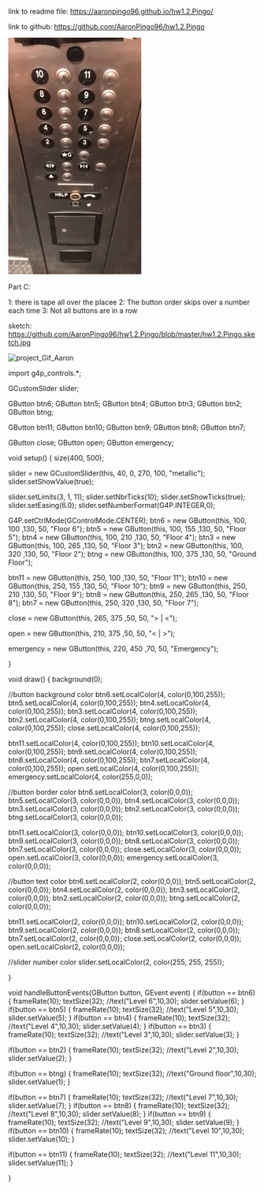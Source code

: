 


link to readme file: https://aaronpingo96.github.io/hw1.2.Pingo/

link to github: https://github.com/AaronPingo96/hw1.2.Pingo

![Elevator_Gif_Aaron](https://github.com/AaronPingo96/Human-Computer-Interaction/blob/master/hw1.elevator.gif)



Part C:

1: there is tape all over the placee 
2: The button order skips over a number each time
3: Not all buttons are in a row


sketch: https://github.com/AaronPingo96/hw1.2.Pingo/blob/master/hw1.2.Pingo.sketch.jpg


![project_Gif_Aaron](https://github.com/AaronPingo96/hw1.2.Pingo/blob/master/hw1.2.Pingo.gif)






import g4p_controls.*;

GCustomSlider slider;

GButton btn6;
GButton btn5;
GButton btn4;
GButton btn3;
GButton btn2;
GButton btng;

GButton btn11;
GButton btn10;
GButton btn9;
GButton btn8;
GButton btn7;

GButton close;
GButton open;
GButton emergency;

void setup() {
  size(400, 500); 
  
  slider = new GCustomSlider(this, 40, 0, 270, 100, "metallic");
  slider.setShowValue(true);
  
  slider.setLimits(3, 1, 11);
  slider.setNbrTicks(10);
  slider.setShowTicks(true);
  slider.setEasing(6.0);
  slider.setNumberFormat(G4P.INTEGER,0);
  
  
  
  
  G4P.setCtrlMode(GControlMode.CENTER);
  btn6 = new GButton(this, 100, 100 ,130, 50, "Floor 6");
  btn5 = new GButton(this, 100, 155 ,130, 50, "Floor 5");
  btn4 = new GButton(this, 100, 210 ,130, 50, "Floor 4");
  btn3 = new GButton(this, 100, 265 ,130, 50, "Floor 3");
  btn2 = new GButton(this, 100, 320 ,130, 50, "Floor 2");
  btng = new GButton(this, 100, 375 ,130, 50, "Ground Floor");
  
  btn11 = new GButton(this, 250, 100 ,130, 50, "Floor 11");
  btn10 = new GButton(this, 250, 155 ,130, 50, "Floor 10");
  btn9 = new GButton(this, 250, 210 ,130, 50, "Floor 9");
  btn8 = new GButton(this, 250, 265 ,130, 50, "Floor 8");
  btn7 = new GButton(this, 250, 320 ,130, 50, "Floor 7");
  
  close = new GButton(this, 265, 375 ,50, 50, "> | <");
  
  open = new GButton(this, 210, 375 ,50, 50, "< | >");
  
  emergency = new GButton(this, 220, 450 ,70, 50, "Emergency");
  
}

void draw() 
{
  background(0);
  
  //button background color
  btn6.setLocalColor(4, color(0,100,255));
  btn5.setLocalColor(4, color(0,100,255));
  btn4.setLocalColor(4, color(0,100,255));
  btn3.setLocalColor(4, color(0,100,255));
  btn2.setLocalColor(4, color(0,100,255));
  btng.setLocalColor(4, color(0,100,255));
  close.setLocalColor(4, color(0,100,255));
  
  btn11.setLocalColor(4, color(0,100,255));
  btn10.setLocalColor(4, color(0,100,255));
  btn9.setLocalColor(4, color(0,100,255));
  btn8.setLocalColor(4, color(0,100,255));
  btn7.setLocalColor(4, color(0,100,255));
  open.setLocalColor(4, color(0,100,255));
  emergency.setLocalColor(4, color(255,0,0));
  
  //button border color
  btn6.setLocalColor(3, color(0,0,0));
  btn5.setLocalColor(3, color(0,0,0));
  btn4.setLocalColor(3, color(0,0,0));
  btn3.setLocalColor(3, color(0,0,0));
  btn2.setLocalColor(3, color(0,0,0));
  btng.setLocalColor(3, color(0,0,0));
  
  btn11.setLocalColor(3, color(0,0,0));
  btn10.setLocalColor(3, color(0,0,0));
  btn9.setLocalColor(3, color(0,0,0));
  btn8.setLocalColor(3, color(0,0,0));
  btn7.setLocalColor(3, color(0,0,0));
  close.setLocalColor(3, color(0,0,0));
  open.setLocalColor(3, color(0,0,0));
  emergency.setLocalColor(3, color(0,0,0));
  
  //button text color
  btn6.setLocalColor(2, color(0,0,0));
  btn5.setLocalColor(2, color(0,0,0));
  btn4.setLocalColor(2, color(0,0,0));
  btn3.setLocalColor(2, color(0,0,0));
  btn2.setLocalColor(2, color(0,0,0));
  btng.setLocalColor(2, color(0,0,0));
  
  btn11.setLocalColor(2, color(0,0,0));
  btn10.setLocalColor(2, color(0,0,0));
  btn9.setLocalColor(2, color(0,0,0));
  btn8.setLocalColor(2, color(0,0,0));
  btn7.setLocalColor(2, color(0,0,0));
  close.setLocalColor(2, color(0,0,0));
  open.setLocalColor(2, color(0,0,0));
  
  //slider number color
  slider.setLocalColor(2, color(255, 255, 255));
  
}


void handleButtonEvents(GButton button, GEvent event) 
{
 if(button == btn6)
 {
  frameRate(10);
  textSize(32);
  //text("Level 6",10,30);
  slider.setValue(6);
 }
  if(button == btn5)
 {
  frameRate(10);
  textSize(32);
  //text("Level 5",10,30);
  slider.setValue(5);
 }
 if(button == btn4)
 {
  frameRate(10);
  textSize(32);
  //text("Level 4",10,30);
  slider.setValue(4);
 }
 if(button == btn3)
 {
  frameRate(10);
  textSize(32);
  //text("Level 3",10,30);
  slider.setValue(3);
 }
  
  if(button == btn2)
 {
  frameRate(10);
  textSize(32);
  //text("Level 2",10,30);
  slider.setValue(2);
 }
 
 if(button == btng)
 {
  frameRate(10);
  textSize(32);
  //text("Ground floor",10,30);
  slider.setValue(1);
 }
 
 if(button == btn7)
 {
  frameRate(10);
  textSize(32);
  //text("Level 7",10,30);
  slider.setValue(7);
 }
  if(button == btn8)
 {
  frameRate(10);
  textSize(32);
  //text("Level 8",10,30);
  slider.setValue(8);
 }
 if(button == btn9)
 {
  frameRate(10);
  textSize(32);
  //text("Level 9",10,30);
  slider.setValue(9);
 }
 if(button == btn10)
 {
  frameRate(10);
  textSize(32);
  //text("Level 10",10,30);
  slider.setValue(10);
 }
  
  if(button == btn11)
 {
  frameRate(10);
  textSize(32);
  //text("Level 11",10,30);
  slider.setValue(11);
 }
 
 
 
 
  
}
